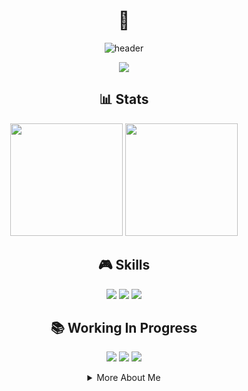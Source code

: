 <div align="center">

# 👋

![header](https://capsule-render.vercel.app/api?type=waving&color=00ff00&height=200&section=header&text=Hyun%20Sung%20Choi&fontSize=60&animation=twinkling&fontAlignY=38&desc=Game%20Developer&descAlignY=60&descAlign=62)

<p align="center">
  <a href="mailto:anximusic7@gmail.com"><img src="https://img.shields.io/badge/Gmail-d14836?style=for-the-badge&logo=Gmail&logoColor=white"/></a>
</p>

## 📊 Stats
<p align="center">
  <img height="180em" src="https://github-readme-stats.vercel.app/api?username=Anxi77&show_icons=true&theme=radical"/>
  <img height="180em" src="http://mazassumnida.wtf/api/v2/generate_badge?boj=anximusic7"/>
</p>

## 🎮 Skills
<p align="center">
  <img src="https://img.shields.io/badge/C++-00599C?style=for-the-badge&logo=c%2B%2B&logoColor=white"/>
  <img src="https://img.shields.io/badge/C%23-239120?style=for-the-badge&logo=c-sharp&logoColor=white"/>
  <img src="https://img.shields.io/badge/Unity-000000?style=for-the-badge&logo=unity&logoColor=white"/>
</p>

## 📚 Working In Progress
<p align="center">
  <img src="https://img.shields.io/badge/Algorithms-FF6B6B?style=flat-square&logo=TheAlgorithms&logoColor=white"/>
  <img src="https://img.shields.io/badge/DirectX11-00B2FF?style=flat-square&logo=Microsoft&logoColor=white"/>
  <img src="https://img.shields.io/badge/Unity-000000?style=flat-square&logo=unity&logoColor=white"/>
</p>

<details>
<summary>More About Me</summary>
<br>

### 🎯 Current Focus
• Advanced Game Programming Patterns<br>
• Graphics Programming with DirectX 11<br>
• Unity Performance Optimization<br>
• Problem Solving on BOJ

### 🏆 Goals for 2024
• Master Unity DOTS<br>
• Develop Portfolio Projects<br>
• Improve Algorithm Skills

</details>

</div>


